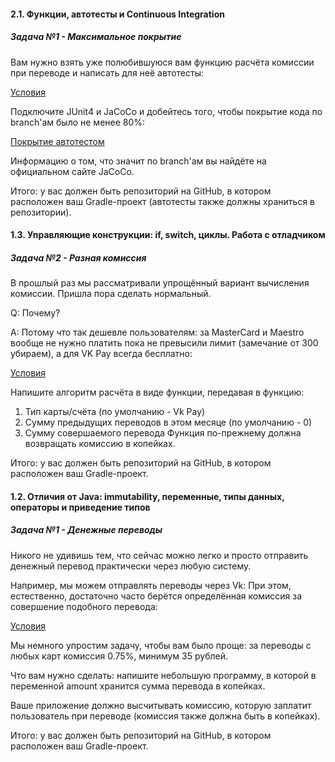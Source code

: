 #### 2.1. Функции, автотесты и Continuous Integration
##### Задача №1 - Максимальное покрытие

Вам нужно взять уже полюбившуюся вам функцию расчёта комиссии при переводе и написать для неё автотесты:

[Условия](https://github.com/netology-code/kt-homeworks/blob/master/03_control/pic/vk-commission.png)

Подключите JUnit4 и JaCoCo и добейтесь того, чтобы покрытие кода по branch'ам было не менее 80%:

[Покрытие автотестом](https://github.com/netology-code/kt-homeworks/blob/master/04_functions/pic/branches.png)

Информацию о том, что значит по branch'ам вы найдёте на официальном сайте JaCoCo.

Итого: у вас должен быть репозиторий на GitHub, в котором расположен ваш Gradle-проект (автотесты также должны храниться в репозитории).

#### 1.3. Управляющие конструкции: if, switch, циклы. Работа с отладчиком
##### Задача №2 - Разная комиссия

В прошлый раз мы рассматривали упрощённый вариант вычисления комиссии. Пришла пора сделать нормальный.

Q: Почему?

A: Потому что так дешевле пользователям: за MasterCard и Maestro вообще не нужно платить пока не превысили лимит (замечание от 300 убираем), а для VK Pay всегда бесплатно:

[Условия](https://github.com/netology-code/kt-homeworks/blob/master/03_control/pic/vk-commission.png)

Напишите алгоритм расчёта в виде функции, передавая в функцию:

1. Тип карты/счёта (по умолчанию - Vk Pay)
1. Сумму предыдущих переводов в этом месяце (по умолчанию - 0)
1. Сумму совершаемого перевода
Функция по-прежнему должна возвращать комиссию в копейках.

Итого: у вас должен быть репозиторий на GitHub, в котором расположен ваш Gradle-проект.

#### 1.2. Отличия от Java: immutability, переменные, типы данных, операторы и приведение типов
##### Задача №1 - Денежные переводы

Никого не удивишь тем, что сейчас можно легко и просто отправить денежный перевод практически через любую систему.

Например, мы можем отправлять переводы через Vk:
При этом, естественно, достаточно часто берётся определённая комиссия за совершение подобного перевода:

[Условия](https://github.com/netology-code/kt-homeworks/blob/master/03_control/pic/vk-commission.png)

Мы немного упростим задачу, чтобы вам было проще: за переводы с любых карт комиссия 0.75%, минимум 35 рублей.

Что вам нужно сделать: напишите небольшую программу, в которой в переменной amount хранится сумма перевода в копейках.

Ваше приложение должно высчитывать комиссию, которую заплатит пользователь при переводе (комиссия также должна быть в копейках).

Итого: у вас должен быть репозиторий на GitHub, в котором расположен ваш Gradle-проект.
